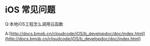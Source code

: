 # iOS 常见问题

Q:本地iOS工程怎么调用云函数

A:[http://docs.bmob.cn/cloudcode/iOS/b_developdoc/doc/index.html](http://docs.bmob.cn/cloudcode/iOS/b_developdoc/doc/index.html)






